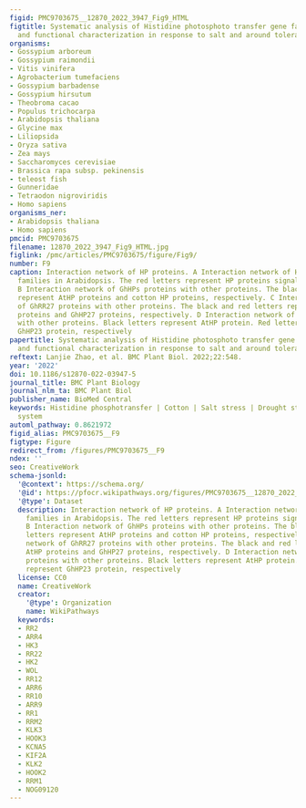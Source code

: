 ```yaml
---
figid: PMC9703675__12870_2022_3947_Fig9_HTML
figtitle: Systematic analysis of Histidine photosphoto transfer gene family in cotton
  and functional characterization in response to salt and around tolerance
organisms:
- Gossypium arboreum
- Gossypium raimondii
- Vitis vinifera
- Agrobacterium tumefaciens
- Gossypium barbadense
- Gossypium hirsutum
- Theobroma cacao
- Populus trichocarpa
- Arabidopsis thaliana
- Glycine max
- Liliopsida
- Oryza sativa
- Zea mays
- Saccharomyces cerevisiae
- Brassica rapa subsp. pekinensis
- teleost fish
- Gunneridae
- Tetraodon nigroviridis
- Homo sapiens
organisms_ner:
- Arabidopsis thaliana
- Homo sapiens
pmcid: PMC9703675
filename: 12870_2022_3947_Fig9_HTML.jpg
figlink: /pmc/articles/PMC9703675/figure/Fig9/
number: F9
caption: Interaction network of HP proteins. A Interaction network of HP proteins
  families in Arabidopsis. The red letters represent HP proteins signaling pathway.
  B Interaction network of GhHPs proteins with other proteins. The black and red letters
  represent AtHP proteins and cotton HP proteins, respectively. C Interaction network
  of GhRR27 proteins with other proteins. The black and red letters represent AtHP
  proteins and GhHP27 proteins, respectively. D Interaction network of GhHP23 proteins
  with other proteins. Black letters represent AtHP protein. Red letters represent
  GhHP23 protein, respectively
papertitle: Systematic analysis of Histidine photosphoto transfer gene family in cotton
  and functional characterization in response to salt and around tolerance.
reftext: Lanjie Zhao, et al. BMC Plant Biol. 2022;22:548.
year: '2022'
doi: 10.1186/s12870-022-03947-5
journal_title: BMC Plant Biology
journal_nlm_ta: BMC Plant Biol
publisher_name: BioMed Central
keywords: Histidine phosphotransfer | Cotton | Salt stress | Drought stress | Two-component
  system
automl_pathway: 0.8621972
figid_alias: PMC9703675__F9
figtype: Figure
redirect_from: /figures/PMC9703675__F9
ndex: ''
seo: CreativeWork
schema-jsonld:
  '@context': https://schema.org/
  '@id': https://pfocr.wikipathways.org/figures/PMC9703675__12870_2022_3947_Fig9_HTML.html
  '@type': Dataset
  description: Interaction network of HP proteins. A Interaction network of HP proteins
    families in Arabidopsis. The red letters represent HP proteins signaling pathway.
    B Interaction network of GhHPs proteins with other proteins. The black and red
    letters represent AtHP proteins and cotton HP proteins, respectively. C Interaction
    network of GhRR27 proteins with other proteins. The black and red letters represent
    AtHP proteins and GhHP27 proteins, respectively. D Interaction network of GhHP23
    proteins with other proteins. Black letters represent AtHP protein. Red letters
    represent GhHP23 protein, respectively
  license: CC0
  name: CreativeWork
  creator:
    '@type': Organization
    name: WikiPathways
  keywords:
  - RR2
  - ARR4
  - HK3
  - RR22
  - HK2
  - WOL
  - RR12
  - ARR6
  - RR10
  - ARR9
  - RR1
  - RRM2
  - KLK3
  - HOOK3
  - KCNA5
  - KIF2A
  - KLK2
  - HOOK2
  - RRM1
  - NOG09120
---
```

